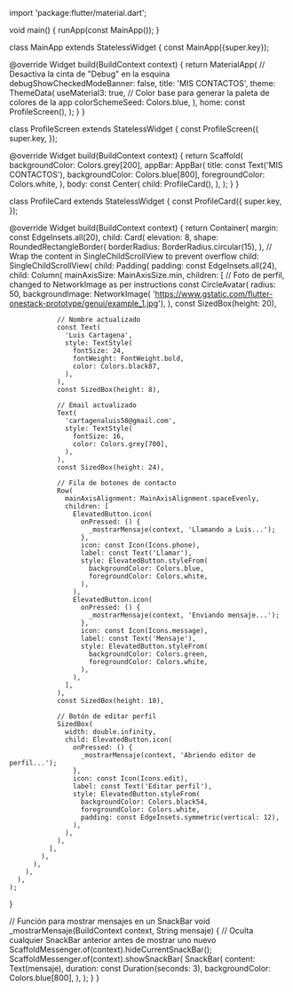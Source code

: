 import 'package:flutter/material.dart';

void main() {
  runApp(const MainApp());
}

class MainApp extends StatelessWidget {
  const MainApp({super.key});

  @override
  Widget build(BuildContext context) {
    return MaterialApp(
      // Desactiva la cinta de "Debug" en la esquina
      debugShowCheckedModeBanner: false,
      title: 'MIS CONTACTOS',
      theme: ThemeData(
        useMaterial3: true,
        // Color base para generar la paleta de colores de la app
        colorSchemeSeed: Colors.blue,
      ),
      home: const ProfileScreen(),
    );
  }
}

class ProfileScreen extends StatelessWidget {
  const ProfileScreen({
    super.key,
  });

  @override
  Widget build(BuildContext context) {
    return Scaffold(
      backgroundColor: Colors.grey[200],
      appBar: AppBar(
        title: const Text('MIS CONTACTOS'),
        backgroundColor: Colors.blue[800],
        foregroundColor: Colors.white,
      ),
      body: const Center(
        child: ProfileCard(),
      ),
    );
  }
}

class ProfileCard extends StatelessWidget {
  const ProfileCard({
    super.key,
  });

  @override
  Widget build(BuildContext context) {
    return Container(
      margin: const EdgeInsets.all(20),
      child: Card(
        elevation: 8,
        shape: RoundedRectangleBorder(
          borderRadius: BorderRadius.circular(15),
        ),
        // Wrap the content in SingleChildScrollView to prevent overflow
        child: SingleChildScrollView(
          child: Padding(
            padding: const EdgeInsets.all(24),
            child: Column(
              mainAxisSize: MainAxisSize.min,
              children: [
                // Foto de perfil, changed to NetworkImage as per instructions
                const CircleAvatar(
                  radius: 50,
                  backgroundImage: NetworkImage(
                      'https://www.gstatic.com/flutter-onestack-prototype/genui/example_1.jpg'),
                ),
                const SizedBox(height: 20),

                // Nombre actualizado
                const Text(
                  'Luis Cartagena',
                  style: TextStyle(
                    fontSize: 24,
                    fontWeight: FontWeight.bold,
                    color: Colors.black87,
                  ),
                ),
                const SizedBox(height: 8),

                // Email actualizado
                Text(
                  'cartagenaluis58@gmail.com',
                  style: TextStyle(
                    fontSize: 16,
                    color: Colors.grey[700],
                  ),
                ),
                const SizedBox(height: 24),

                // Fila de botones de contacto
                Row(
                  mainAxisAlignment: MainAxisAlignment.spaceEvenly,
                  children: [
                    ElevatedButton.icon(
                      onPressed: () {
                        _mostrarMensaje(context, 'Llamando a Luis...');
                      },
                      icon: const Icon(Icons.phone),
                      label: const Text('Llamar'),
                      style: ElevatedButton.styleFrom(
                        backgroundColor: Colors.blue,
                        foregroundColor: Colors.white,
                      ),
                    ),
                    ElevatedButton.icon(
                      onPressed: () {
                        _mostrarMensaje(context, 'Enviando mensaje...');
                      },
                      icon: const Icon(Icons.message),
                      label: const Text('Mensaje'),
                      style: ElevatedButton.styleFrom(
                        backgroundColor: Colors.green,
                        foregroundColor: Colors.white,
                      ),
                    ),
                  ],
                ),
                const SizedBox(height: 18),

                // Botón de editar perfil
                SizedBox(
                  width: double.infinity,
                  child: ElevatedButton.icon(
                    onPressed: () {
                      _mostrarMensaje(context, 'Abriendo editor de perfil...');
                    },
                    icon: const Icon(Icons.edit),
                    label: const Text('Editar perfil'),
                    style: ElevatedButton.styleFrom(
                      backgroundColor: Colors.black54,
                      foregroundColor: Colors.white,
                      padding: const EdgeInsets.symmetric(vertical: 12),
                    ),
                  ),
                ),
              ],
            ),
          ),
        ),
      ),
    );
  }

  // Función para mostrar mensajes en un SnackBar
  void _mostrarMensaje(BuildContext context, String mensaje) {
    // Oculta cualquier SnackBar anterior antes de mostrar uno nuevo
    ScaffoldMessenger.of(context).hideCurrentSnackBar();
    ScaffoldMessenger.of(context).showSnackBar(
      SnackBar(
        content: Text(mensaje),
        duration: const Duration(seconds: 3),
        backgroundColor: Colors.blue[800],
      ),
    );
  }
}

